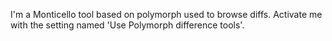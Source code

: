 I'm a Monticello tool based on polymorph used to browse diffs.
Activate me with the setting named 'Use Polymorph difference tools'.